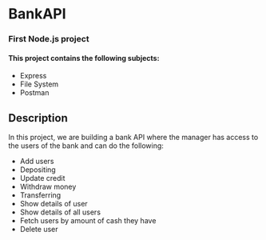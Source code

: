 # BankAPI
### First Node.js project

#### This project contains the following subjects:
* Express
* File System
* Postman

## Description
In this project, we are building a bank API where 
the manager has access to the users of the bank and can do
the following:

* Add users
* Depositing
* Update credit
* Withdraw money
* Transferring
* Show details of user
* Show details of all users
* Fetch users by amount of cash they have
* Delete user
